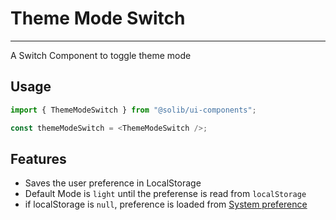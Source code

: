# Theme Mode Switch

---

A Switch Component to toggle theme mode

## Usage

```typescript
import { ThemeModeSwitch } from "@solib/ui-components";

const themeModeSwitch = <ThemeModeSwitch />;
```

## Features

- Saves the user preference in LocalStorage
- Default Mode is `light` until the preferense is read from `localStorage`
- if localStorage is `null`, preference is loaded from [System preference](https://mui.com/material-ui/customization/dark-mode/#system-preference)
